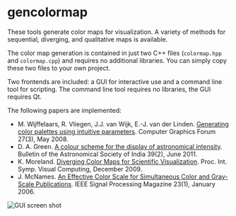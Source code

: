 # gencolormap

These tools generate color maps for visualization.
A variety of methods for sequential, diverging, and qualitative maps is available.

The color map generation is contained in just two C++ files (`colormap.hpp` and
`colormap.cpp`) and requires no additional libraries. You can simply copy these
two files to your own project.

Two frontends are included: a GUI for interactive use and a command line tool
for scripting. The command line tool requires no libraries, the GUI requires Qt.

The following papers are implemented:

- M. Wijffelaars, R. Vliegen, J.J. van Wijk, E.-J. van der Linden.
  [Generating color palettes using intuitive parameters](http://dx.doi.org/10.1111/j.1467-8659.2008.01203.x).
  Computer Graphics Forum 27(3), May 2008.
- D. A. Green.
  [A colour scheme for the display of astronomical intensity](http://www.mrao.cam.ac.uk/~dag/CUBEHELIX/).
  Bulletin of the Astronomical Society of India 39(2), June 2011.
- K. Moreland.
  [Diverging Color Maps for Scientific Visualization](http://dx.doi.org/10.1007/978-3-642-10520-3_9).
  Proc. Int. Symp. Visual Computing, December 2009.
- J. McNames.
  [An Effective Color Scale for Simultaneous Color and Gray-Scale Publications](http://dx.doi.org/10.1109/MSP.2006.1593340).
  IEEE Signal Processing Magazine 23(1), January 2006.

![GUI screen shot](https://git.marlam.de/gitweb/?p=gencolormap.git;a=blob_plain;f=screenshot.png;hb=HEAD)
